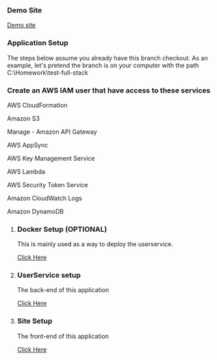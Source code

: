 ### Demo Site
   
   [Demo site](http://d20qof6e8b8d9s.cloudfront.net/)

### Application Setup

The steps below assume you already have this branch checkout.  As an example, let's pretend the branch is on your computer with the path C:\Homework\test-full-stack

### **Create an AWS IAM user that have access to these services**

 AWS CloudFormation
 
 Amazon S3
 
 Manage - Amazon API Gateway
 
 AWS AppSync
 
 AWS Key Management Service
 
 AWS Lambda
 
 AWS Security Token Service
 
 Amazon CloudWatch Logs
 
 Amazon DynamoDB

1. ### Docker Setup (OPTIONAL)

   This is mainly used as a way to deploy the userservice.  
    
   [Click Here](https://github.com/TommyC5/test-full-stack/tree/tc_sf_fullstack_test/docker)

2. ### UserService setup

   The back-end of this application  
    
   [Click Here](https://github.com/TommyC5/test-full-stack/tree/tc_sf_fullstack_test/userservice)

3. ### Site Setup

    The front-end of this application

   [Click Here](https://github.com/TommyC5/test-full-stack/tree/tc_sf_fullstack_test/site)
   
   
